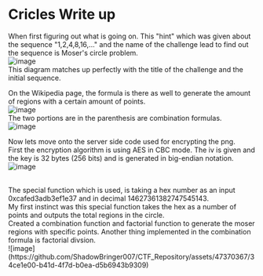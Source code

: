# Cricles Write up

When first figuring out what is going on. This "hint" which was given about the sequence "1,2,4,8,16,..." and the name of the challenge lead to find out the sequence is Moser's circle problem.<br/>
![image](https://github.com/ShadowBringer007/CTF_Repository/assets/47370367/fb8f7646-caac-4e8e-9437-c0516372e2f7)<br/>
This diagram matches up perfectly with the title of the challenge and the initial sequence.
<br/>

On the Wikipedia page, the formula is there as well to generate the amount of regions with a certain amount of points.<br/>
![image](https://github.com/ShadowBringer007/CTF_Repository/assets/47370367/8da7825a-9130-4749-a6b2-dd98a01a0a45)<br/>
The two portions are in the parenthesis are combination formulas.<br/>
![image](https://github.com/ShadowBringer007/CTF_Repository/assets/47370367/1c8d6a36-a52f-4356-94ef-91ed97b2dc4e)<br/>

Now lets move onto the server side code used for encrypting the png.<br/>
First the encryption algorithm is using AES in CBC mode. The iv is given and the key is 32 bytes (256 bits) and is generated in big-endian notation.<br/>
![image](https://github.com/ShadowBringer007/CTF_Repository/assets/47370367/fa4555ee-d647-45a0-816c-34e0d505a20f)<br/>

<br/>
The special function which is used, is taking a hex number as an input 0xcafed3adb3ef1e37 and in decimal 14627361382747545143.<br/>
My first instinct was this special function takes the hex as a number of points and outputs the total regions in the circle.<br/>
Created a combination function and factorial function to generate the moser regions with specific points. Another thing implemented in the combination formula is factorial divsion.<br/>
![image](https://github.com/ShadowBringer007/CTF_Repository/assets/47370367/34ce1e00-b41d-4f7d-b0ea-d5b6943b9309)<br/>





